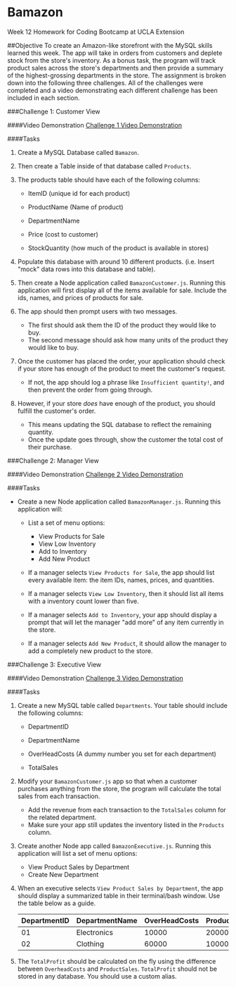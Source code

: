 # Bamazon
Week 12 Homework for Coding Bootcamp at UCLA Extension

##Objective
To create an Amazon-like storefront with the MySQL skills learned this week. The app will take in orders from customers and deplete stock from the store's inventory. As a bonus task, the program will track product sales across the store's departments and then provide a summary of the highest-grossing departments in the store. The assignment is broken down into the following three challenges. All of the challenges were completed and a video demonstrating each different challenge has been included in each section.

###Challenge 1: Customer View

####Video Demonstration
[Challenge 1 Video Demonstration](https://www.youtube.com/watch?v=ikJZ18s819g&index=2&list=PL5nyTJrSV6dGoE-fsWrSwqEUjVeH1FRlY)

####Tasks

1. Create a MySQL Database called `Bamazon`.

2. Then create a Table inside of that database called `Products`.

3. The products table should have each of the following columns:

	* ItemID (unique id for each product)

	* ProductName (Name of product)

	* DepartmentName

	* Price (cost to customer)

	* StockQuantity (how much of the product is available in stores)

4. Populate this database with around 10 different products. (i.e. Insert "mock" data rows into this database and table).

5. Then create a Node application called `BamazonCustomer.js`. Running this application will first display all of the items available for sale. Include the ids, names, and prices of products for sale.

6. The app should then prompt users with two messages.
	* The first should ask them the ID of the product they would like to buy.
	* The second message should ask how many units of the product they would like to buy.

7. Once the customer has placed the order, your application should check if your store has enough of the product to meet the customer's request.
	* If not, the app should log a phrase like `Insufficient quantity!`, and then prevent the order from going through.

8. However, if your store *does* have enough of the product, you should fulfill the customer's order.
	* This means updating the SQL database to reflect the remaining quantity.
	* Once the update goes through, show the customer the total cost of their purchase.

###Challenge 2: Manager View

####Video Demonstration
[Challenge 2 Video Demonstration](https://www.youtube.com/watch?v=7deEdZ_2nTo&index=1&list=PL5nyTJrSV6dGoE-fsWrSwqEUjVeH1FRlY)

####Tasks

* Create a new Node application called `BamazonManager.js`. Running this application will:

	* List a set of menu options:
		* View Products for Sale
		* View Low Inventory
		* Add to Inventory
		* Add New Product

	* If a manager selects `View Products for Sale`, the app should list every available item: the item IDs, names, prices, and quantities.

	* If a manager selects `View Low Inventory`, then it should list all items with a inventory count lower than five.

	* If a manager selects `Add to Inventory`, your app should display a prompt that will let the manager "add more" of any item currently in the store.

	* If a manager selects `Add New Product`, it should allow the manager to add a completely new product to the store.

###Challenge 3: Executive View

####Video Demonstration
[Challenge 3 Video Demonstration](https://www.youtube.com/watch?v=_ojEXr_KKlU&index=3&list=PL5nyTJrSV6dGoE-fsWrSwqEUjVeH1FRlY)

####Tasks

1. Create a new MySQL table called `Departments`. Your table should include the following columns:

	* DepartmentID

	* DepartmentName

	* OverHeadCosts (A dummy number you set for each department)

	* TotalSales

2. Modify your `BamazonCustomer.js` app so that when a customer purchases anything from the store, the program will calculate the total sales from each transaction.
	* Add the revenue from each transaction to the `TotalSales` column for the related department.
	* Make sure your app still updates the inventory listed in the `Products` column.

3. Create another Node app called `BamazonExecutive.js`. Running this application will list a set of menu options:
	* View Product Sales by Department
	* Create New Department

4. When an executive selects `View Product Sales by Department`, the app should display a summarized table in their terminal/bash window. Use the table below as a guide.

	| DepartmentID | DepartmentName | OverHeadCosts | ProductSales | TotalProfit |
	|--------------|----------------|---------------|--------------|-------------|
	| 01           | Electronics    | 10000         | 20000        | 10000       |
	| 02           | Clothing       | 60000         | 100000       | 40000       |


5. The `TotalProfit` should be calculated on the fly using the difference between `OverheadCosts` and `ProductSales`. `TotalProfit` should not be stored in any database. You should use a custom alias.
